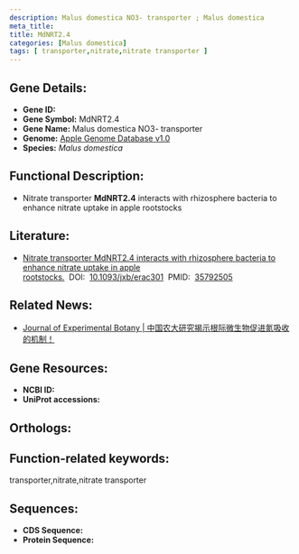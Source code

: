 ```yaml
---
description: Malus domestica NO3- transporter ; Malus domestica
meta_title:
title: MdNRT2.4
categories: [Malus domestica]
tags: [ transporter,nitrate,nitrate transporter ]
---
```


## Gene Details:
- **Gene ID:**	[]()
- **Gene Symbol:** MdNRT2.4
- **Gene Name:** Malus domestica NO3- transporter
- **Genome:** [Apple Genome Database v1.0]()
- **Species:** *Malus domestica*

## Functional Description:
   - Nitrate transporter **MdNRT2.4** interacts with rhizosphere bacteria to enhance nitrate uptake in apple rootstocks

## Literature:
   - [Nitrate transporter MdNRT2.4 interacts with rhizosphere bacteria to enhance nitrate uptake in apple rootstocks.]( https://academic.oup.com/jxb/article/73/18/6490/6632475?login=true#377402840)&nbsp;&nbsp;DOI:&nbsp;&nbsp;[10.1093/jxb/erac301](https://academic.oup.com/jxb/article/73/18/6490/6632475?login=true#377402840)&nbsp;&nbsp;PMID:&nbsp;&nbsp;[35792505](https://pubmed.ncbi.nlm.nih.gov/35792505/)

## Related News:
   - [Journal of Experimental Botany | 中国农大研究揭示根际微生物促进氮吸收的机制！](https://mp.weixin.qq.com/s?__biz=Mzg3MDEwNDEyMg==&mid=2247541309&idx=8&sn=46029f9d17403af68d275624fcc09fd6&chksm=ce908f68f9e7067e4f8973fba9bfd8876e1bf202945e9a34b47e2c44662501bed9d1fb9cc97f&scene=27#wechat_redirect)

## Gene Resources:
- **NCBI ID:** [](https://www.ncbi.nlm.nih.gov/gene/?term=)
- **UniProt accessions:** [](https://www.uniprot.org/uniprotkb//entry)

## Orthologs:

## Function-related keywords:
transporter,nitrate,nitrate transporter

## Sequences:
- **CDS Sequence:**
- **Protein Sequence:**
